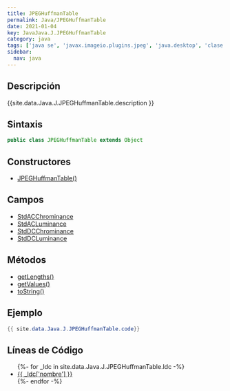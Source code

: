 ```yaml
---
title: JPEGHuffmanTable
permalink: Java/JPEGHuffmanTable
date: 2021-01-04
key: JavaJava.J.JPEGHuffmanTable
category: java
tags: ['java se', 'javax.imageio.plugins.jpeg', 'java.desktop', 'clase java', 'Java 1.0']
sidebar: 
  nav: java
---
```


## Descripción
{{site.data.Java.J.JPEGHuffmanTable.description }}

## Sintaxis
~~~java
public class JPEGHuffmanTable extends Object
~~~

## Constructores
* [JPEGHuffmanTable()](/Java/JPEGHuffmanTable/JPEGHuffmanTable/)

## Campos
* [StdACChrominance](/Java/JPEGHuffmanTable/StdACChrominance)
* [StdACLuminance](/Java/JPEGHuffmanTable/StdACLuminance)
* [StdDCChrominance](/Java/JPEGHuffmanTable/StdDCChrominance)
* [StdDCLuminance](/Java/JPEGHuffmanTable/StdDCLuminance)

## Métodos
* [getLengths()](/Java/JPEGHuffmanTable/getLengths)
* [getValues()](/Java/JPEGHuffmanTable/getValues)
* [toString()](/Java/JPEGHuffmanTable/toString)

## Ejemplo
~~~java
{{ site.data.Java.J.JPEGHuffmanTable.code}}
~~~

## Líneas de Código
<ul>
{%- for _ldc in site.data.Java.J.JPEGHuffmanTable.ldc -%}
   <li>
       <a href="{{_ldc['url'] }}">{{ _ldc['nombre'] }}</a>
   </li>
{%- endfor -%}
</ul>

